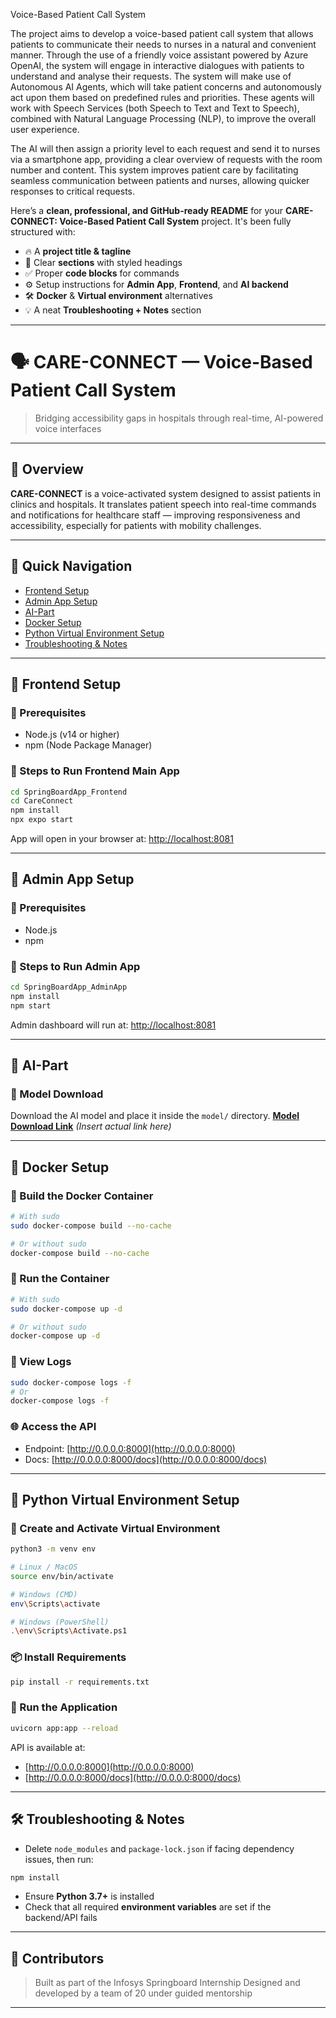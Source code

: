 Voice-Based Patient Call System

The project aims to develop a voice-based patient call system that allows patients to
communicate their needs to nurses in a natural and convenient manner. Through the use of
a friendly voice assistant powered by Azure OpenAI, the system will engage in interactive
dialogues with patients to understand and analyse their requests. The system will make use
of Autonomous AI Agents, which will take patient concerns and autonomously act upon
them based on predefined rules and priorities. These agents will work with Speech Services
(both Speech to Text and Text to Speech), combined with Natural Language Processing
(NLP), to improve the overall user experience.

The AI will then assign a priority level to each request and send it to nurses via a
smartphone app, providing a clear overview of requests with the room number and content.
This system improves patient care by facilitating seamless communication between patients
and nurses, allowing quicker responses to critical requests.

Here’s a **clean, professional, and GitHub-ready README** for your **CARE-CONNECT: Voice-Based Patient Call System** project. It's been fully structured with:

* 🔥 A **project title & tagline**
* 📂 Clear **sections** with styled headings
* ✅ Proper **code blocks** for commands
* ⚙️ Setup instructions for **Admin App**, **Frontend**, and **AI backend**
* 🛠 **Docker** & **Virtual environment** alternatives
* 💡 A neat **Troubleshooting + Notes** section

---


# 🗣️ CARE-CONNECT — Voice-Based Patient Call System  
> Bridging accessibility gaps in hospitals through real-time, AI-powered voice interfaces

---

## 📌 Overview

**CARE-CONNECT** is a voice-activated system designed to assist patients in clinics and hospitals. It translates patient speech into real-time commands and notifications for healthcare staff — improving responsiveness and accessibility, especially for patients with mobility challenges.

---

## 🧭 Quick Navigation

- [Frontend Setup](#frontend-setup)
- [Admin App Setup](#admin-app-setup)
- [AI-Part](#ai-part)
- [Docker Setup](#docker-setup)
- [Python Virtual Environment Setup](#python-virtual-environment-setup)
- [Troubleshooting & Notes](#troubleshooting--notes)

---

## 🎨 Frontend Setup

### 🔧 Prerequisites
- Node.js (v14 or higher)
- npm (Node Package Manager)

### 🚀 Steps to Run Frontend Main App

```bash
cd SpringBoardApp_Frontend
cd CareConnect
npm install
npx expo start
````

App will open in your browser at: [http://localhost:8081](http://localhost:8081)

---

## 🧩 Admin App Setup

### 🔧 Prerequisites

* Node.js
* npm

### 🚀 Steps to Run Admin App

```bash
cd SpringBoardApp_AdminApp
npm install
npm start
```

Admin dashboard will run at: [http://localhost:8081](http://localhost:8081)

---

## 🤖 AI-Part

### 🔽 Model Download

Download the AI model and place it inside the `model/` directory.
**[Model Download Link](#)** *(Insert actual link here)*

---

## 🐳 Docker Setup

### 🔨 Build the Docker Container

```bash
# With sudo
sudo docker-compose build --no-cache

# Or without sudo
docker-compose build --no-cache
```

### 🚀 Run the Container

```bash
# With sudo
sudo docker-compose up -d

# Or without sudo
docker-compose up -d
```

### 📜 View Logs

```bash
sudo docker-compose logs -f
# Or
docker-compose logs -f
```

### 🌐 Access the API

* Endpoint: [http://0.0.0.0:8000](http://0.0.0.0:8000)
* Docs: [http://0.0.0.0:8000/docs](http://0.0.0.0:8000/docs)

---

## 🐍 Python Virtual Environment Setup

### 🔧 Create and Activate Virtual Environment

```bash
python3 -m venv env

# Linux / MacOS
source env/bin/activate

# Windows (CMD)
env\Scripts\activate

# Windows (PowerShell)
.\env\Scripts\Activate.ps1
```

### 📦 Install Requirements

```bash
pip install -r requirements.txt
```

### 🚀 Run the Application

```bash
uvicorn app:app --reload
```

API is available at:

* [http://0.0.0.0:8000](http://0.0.0.0:8000)
* [http://0.0.0.0:8000/docs](http://0.0.0.0:8000/docs)

---

## 🛠 Troubleshooting & Notes

* Delete `node_modules` and `package-lock.json` if facing dependency issues, then run:

```bash
npm install
```

* Ensure **Python 3.7+** is installed
* Check that all required **environment variables** are set if the backend/API fails

---

## 🙌 Contributors

> Built as part of the Infosys Springboard Internship
> Designed and developed by a team of 20 under guided mentorship

---

